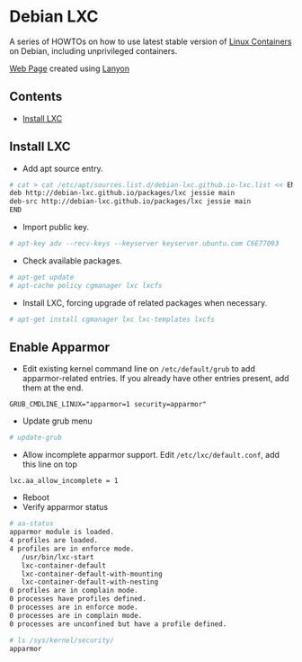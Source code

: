 # Debian LXC

A series of HOWTOs on how to use latest stable version of [Linux Containers](https://linuxcontainers.org) on Debian, including unprivileged containers.

[Web Page](http://debian-lxc.github.io) created using [Lanyon](https://github.com/poole/lanyon)

## Contents

- [Install LXC](#usage)


## Install LXC

- Add apt source entry.
```bash
# cat > cat /etc/apt/sources.list.d/debian-lxc.github.io-lxc.list << END
deb http://debian-lxc.github.io/packages/lxc jessie main
deb-src http://debian-lxc.github.io/packages/lxc jessie main
END
```

- Import public key.
```bash
# apt-key adv --recv-keys --keyserver keyserver.ubuntu.com C6E77093
```

- Check available packages.
```bash
# apt-get update
# apt-cache policy cgmanager lxc lxcfs 
```

- Install LXC, forcing upgrade of related packages when necessary. 
```bash
# apt-get install cgmanager lxc lxc-templates lxcfs
```

## Enable Apparmor

- Edit existing kernel command line on ``/etc/default/grub`` to add apparmor-related entries. If you already have other entries present, add them at the end.
```
GRUB_CMDLINE_LINUX="apparmor=1 security=apparmor"
```

- Update grub menu
```bash
# update-grub
```

- Allow incomplete apparmor support. Edit ``/etc/lxc/default.conf``, add this line on top
```
lxc.aa_allow_incomplete = 1
```

- Reboot
- Verify apparmor status
```bash
# aa-status
apparmor module is loaded.
4 profiles are loaded.
4 profiles are in enforce mode.
   /usr/bin/lxc-start
   lxc-container-default
   lxc-container-default-with-mounting
   lxc-container-default-with-nesting
0 profiles are in complain mode.
0 processes have profiles defined.
0 processes are in enforce mode.
0 processes are in complain mode.
0 processes are unconfined but have a profile defined.

# ls /sys/kernel/security/
apparmor
```
